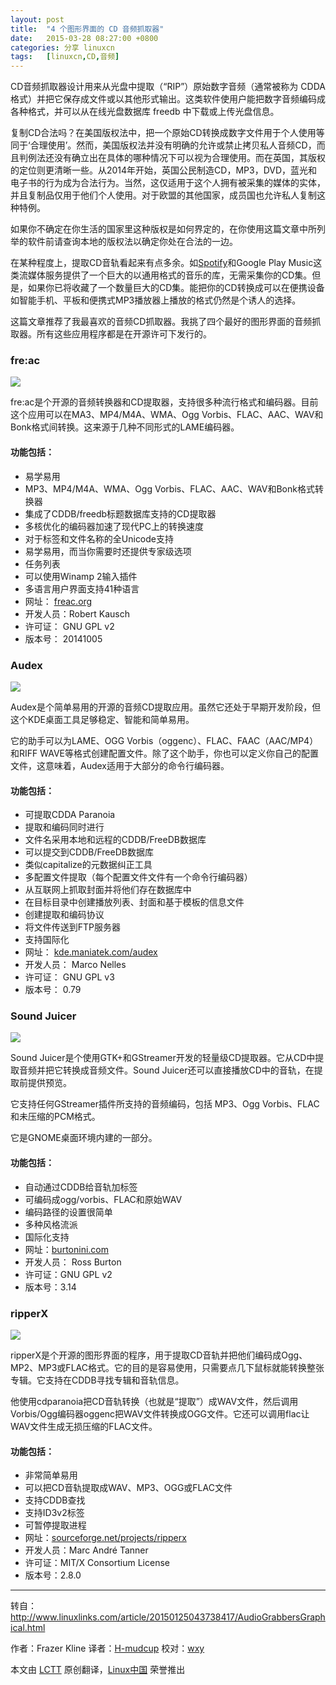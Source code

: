 ```yaml
---
layout: post
title:	"4 个图形界面的 CD 音频抓取器"
date:	2015-03-28 08:27:00 +0800 
categories:	分享 linuxcn 
tags:	[linuxcn,CD,音频]
---
```



CD音频抓取器设计用来从光盘中提取（“RIP”）原始数字音频（通常被称为 CDDA 格式）并把它保存成文件或以其他形式输出。这类软件使用户能把数字音频编码成各种格式，并可以从在线光盘数据库 freedb 中下载或上传光盘信息。


复制CD合法吗？在美国版权法中，把一个原始CD转换成数字文件用于个人使用等同于‘合理使用’。然而，美国版权法并没有明确的允许或禁止拷贝私人音频CD，而且判例法还没有确立出在具体的哪种情况下可以视为合理使用。而在英国，其版权的定位则更清晰一些。从2014年开始，英国公民制造CD，MP3，DVD，蓝光和电子书的行为成为合法行为。当然，这仅适用于这个人拥有被采集的媒体的实体，并且复制品仅用于他们个人使用。对于欧盟的其他国家，成员国也允许私人复制这种特例。


如果你不确定在你生活的国家里这种版权是如何界定的，在你使用这篇文章中所列举的软件前请查询本地的版权法以确定你处在合法的一边。


在某种程度上，提取CD音轨看起来有点多余。如[Spotify](http://linux.cn/article-3130-1.html)和Google Play Music这类流媒体服务提供了一个巨大的以通用格式的音乐的库，无需采集你的CD集。但是，如果你已将收藏了一个数量巨大的CD集。能把你的CD转换成可以在便携设备如智能手机、平板和便携式MP3播放器上播放的格式仍然是个诱人的选择。


这篇文章推荐了我最喜欢的音频CD抓取器。我挑了四个最好的图形界面的音频抓取器。所有这些应用程序都是在开源许可下发行的。


### fre:ac


![](/Asserts/Images/album/201503/27/213105fz4hkph1tt48m4rc.png)


fre:ac是个开源的音频转换器和CD提取器，支持很多种流行格式和编码器。目前这个应用可以在MA3、MP4/M4A、WMA、Ogg Vorbis、FLAC、AAC、WAV和Bonk格式间转换。这来源于几种不同形式的LAME编码器。


#### 功能包括：


* 易学易用
* MP3、MP4/M4A、WMA、Ogg Vorbis、FLAC、AAC、WAV和Bonk格式转换器
* 集成了CDDB/freedb标题数据库支持的CD提取器
* 多核优化的编码器加速了现代PC上的转换速度
* 对于标签和文件名称的全Unicode支持
* 易学易用，而当你需要时还提供专家级选项
* 任务列表
* 可以使用Winamp 2输入插件
* 多语言用户界面支持41种语言
* 网址： [freac.org](http://www.freac.org/)
* 开发人员：Robert Kausch
* 许可证： GNU GPL v2
* 版本号： 20141005


### Audex


![](/Asserts/Images/album/201503/27/213123qwkqt65ze554wo04.png)


Audex是个简单易用的开源的音频CD提取应用。虽然它还处于早期开发阶段，但这个KDE桌面工具足够稳定、智能和简单易用。


它的助手可以为LAME、OGG Vorbis（oggenc）、FLAC、FAAC（AAC/MP4）和RIFF WAVE等格式创建配置文件。除了这个助手，你也可以定义你自己的配置文件，这意味着，Audex适用于大部分的命令行编码器。


#### 功能包括：


* 可提取CDDA Paranoia
* 提取和编码同时进行
* 文件名采用本地和远程的CDDB/FreeDB数据库
* 可以提交到CDDB/FreeDB数据库
* 类似capitalize的元数据纠正工具
* 多配置文件提取（每个配置文件文件有一个命令行编码器）
* 从互联网上抓取封面并将他们存在数据库中
* 在目标目录中创建播放列表、封面和基于模板的信息文件
* 创建提取和编码协议
* 将文件传送到FTP服务器
* 支持国际化
* 网址： [kde.maniatek.com/audex](http://kde.maniatek.com/audex/)
* 开发人员： Marco Nelles
* 许可证： GNU GPL v3
* 版本号： 0.79


### Sound Juicer


![](/Asserts/Images/album/201503/27/213136ecdivivopttgtecz.png)


Sound Juicer是个使用GTK+和GStreamer开发的轻量级CD提取器。它从CD中提取音频并把它转换成音频文件。Sound Juicer还可以直接播放CD中的音轨，在提取前提供预览。


它支持任何GStreamer插件所支持的音频编码，包括 MP3、Ogg Vorbis、FLAC和未压缩的PCM格式。


它是GNOME桌面环境内建的一部分。


#### 功能包括：


* 自动通过CDDB给音轨加标签
* 可编码成ogg/vorbis、FLAC和原始WAV
* 编码路径的设置很简单
* 多种风格流派
* 国际化支持
* 网址：[burtonini.com](http://burtonini.com/blog/computers/sound-juicer)
* 开发人员： Ross Burton
* 许可证：GNU GPL v2
* 版本号：3.14


### ripperX


![](/Asserts/Images/album/201503/27/213146rcu0chruor2uozr3.png)


ripperX是个开源的图形界面的程序，用于提取CD音轨并把他们编码成Ogg、MP2、MP3或FLAC格式。它的目的是容易使用，只需要点几下鼠标就能转换整张专辑。它支持在CDDB寻找专辑和音轨信息。


他使用cdparanoia把CD音轨转换（也就是“提取”）成WAV文件，然后调用Vorbis/Ogg编码器oggenc把WAV文件转换成OGG文件。它还可以调用flac让WAV文件生成无损压缩的FLAC文件。


#### 功能包括：


* 非常简单易用
* 可以把CD音轨提取成WAV、MP3、OGG或FLAC文件
* 支持CDDB查找
* 支持ID3v2标签
* 可暂停提取进程
* 网址：[sourceforge.net/projects/ripperx](http://sourceforge.net/projects/ripperx/)
* 开发人员：Marc André Tanner
* 许可证：MIT/X Consortium License
* 版本号：2.8.0




---


转自：<http://www.linuxlinks.com/article/20150125043738417/AudioGrabbersGraphical.html>


作者：Frazer Kline 译者：[H-mudcup](https://github.com/H-mudcup) 校对：[wxy](https://github.com/wxy)


本文由 [LCTT](https://github.com/LCTT/TranslateProject) 原创翻译，[Linux中国](http://linux.cn/) 荣誉推出
